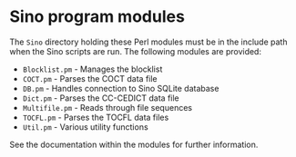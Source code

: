 # Sino program modules

The `Sino` directory holding these Perl modules must be in the include path when the Sino scripts are run.  The following modules are provided:

- `Blocklist.pm` - Manages the blocklist
- `COCT.pm` - Parses the COCT data file
- `DB.pm` - Handles connection to Sino SQLite database
- `Dict.pm` - Parses the CC-CEDICT data file
- `Multifile.pm` - Reads through file sequences
- `TOCFL.pm` - Parses the TOCFL data files
- `Util.pm` - Various utility functions

See the documentation within the modules for further information.
